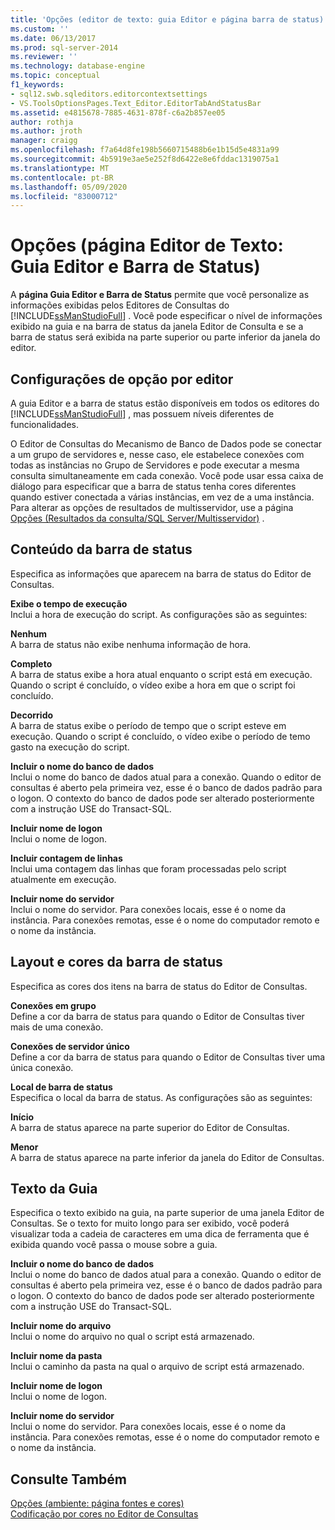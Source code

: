 ```yaml
---
title: 'Opções (editor de texto: guia Editor e página barra de status) | Microsoft Docs'
ms.custom: ''
ms.date: 06/13/2017
ms.prod: sql-server-2014
ms.reviewer: ''
ms.technology: database-engine
ms.topic: conceptual
f1_keywords:
- sql12.swb.sqleditors.editorcontextsettings
- VS.ToolsOptionsPages.Text_Editor.EditorTabAndStatusBar
ms.assetid: e4815678-7885-4631-878f-c6a2b857ee05
author: rothja
ms.author: jroth
manager: craigg
ms.openlocfilehash: f7a64d8fe198b5660715488b6e1b15d5e4831a99
ms.sourcegitcommit: 4b5919e3ae5e252f8d6422e8e6fddac1319075a1
ms.translationtype: MT
ms.contentlocale: pt-BR
ms.lasthandoff: 05/09/2020
ms.locfileid: "83000712"
---
```

# <a name="options-text-editor-editor-tab-and-status-bar-page"></a>Opções (página Editor de Texto: Guia Editor e Barra de Status)
  A **página Guia Editor e Barra de Status** permite que você personalize as informações exibidas pelos Editores de Consultas do [!INCLUDE[ssManStudioFull](../includes/ssmanstudiofull-md.md)] . Você pode especificar o nível de informações exibido na guia e na barra de status da janela Editor de Consulta e se a barra de status será exibida na parte superior ou parte inferior da janela do editor.  
  
## <a name="option-settings-by-editor"></a>Configurações de opção por editor  
 A guia Editor e a barra de status estão disponíveis em todos os editores do [!INCLUDE[ssManStudioFull](../includes/ssmanstudiofull-md.md)] , mas possuem níveis diferentes de funcionalidades.  
  
 O Editor de Consultas do Mecanismo de Banco de Dados pode se conectar a um grupo de servidores e, nesse caso, ele estabelece conexões com todas as instâncias no Grupo de Servidores e pode executar a mesma consulta simultaneamente em cada conexão. Você pode usar essa caixa de diálogo para especificar que a barra de status tenha cores diferentes quando estiver conectada a várias instâncias, em vez de a uma instância. Para alterar as opções de resultados de multisservidor, use a página [Opções (Resultados da consulta/SQL Server/Multisservidor)](../../2014/database-engine/options-query-results-sql-server-multi-server.md) .  
  
## <a name="status-bar-content"></a>Conteúdo da barra de status  
 Especifica as informações que aparecem na barra de status do Editor de Consultas.  
  
 **Exibe o tempo de execução**  
 Inclui a hora de execução do script. As configurações são as seguintes:  
  
 **Nenhum**  
 A barra de status não exibe nenhuma informação de hora.  
  
 **Completo**  
 A barra de status exibe a hora atual enquanto o script está em execução. Quando o script é concluído, o vídeo exibe a hora em que o script foi concluído.  
  
 **Decorrido**  
 A barra de status exibe o período de tempo que o script esteve em execução. Quando o script é concluído, o vídeo exibe o período de temo gasto na execução do script.  
  
 **Incluir o nome do banco de dados**  
 Inclui o nome do banco de dados atual para a conexão. Quando o editor de consultas é aberto pela primeira vez, esse é o banco de dados padrão para o logon. O contexto do banco de dados pode ser alterado posteriormente com a instrução USE do Transact-SQL.  
  
 **Incluir nome de logon**  
 Inclui o nome de logon.  
  
 **Incluir contagem de linhas**  
 Inclui uma contagem das linhas que foram processadas pelo script atualmente em execução.  
  
 **Incluir nome do servidor**  
 Inclui o nome do servidor. Para conexões locais, esse é o nome da instância. Para conexões remotas, esse é o nome do computador remoto e o nome da instância.  
  
## <a name="status-bar-layout-and-colors"></a>Layout e cores da barra de status  
 Especifica as cores dos itens na barra de status do Editor de Consultas.  
  
 **Conexões em grupo**  
 Define a cor da barra de status para quando o Editor de Consultas tiver mais de uma conexão.  
  
 **Conexões de servidor único**  
 Define a cor da barra de status para quando o Editor de Consultas tiver uma única conexão.  
  
 **Local de barra de status**  
 Especifica o local da barra de status. As configurações são as seguintes:  
  
 **Início**  
 A barra de status aparece na parte superior do Editor de Consultas.  
  
 **Menor**  
 A barra de status aparece na parte inferior da janela do Editor de Consultas.  
  
## <a name="tab-text"></a>Texto da Guia  
 Especifica o texto exibido na guia, na parte superior de uma janela Editor de Consultas. Se o texto for muito longo para ser exibido, você poderá visualizar toda a cadeia de caracteres em uma dica de ferramenta que é exibida quando você passa o mouse sobre a guia.  
  
 **Incluir o nome do banco de dados**  
 Inclui o nome do banco de dados atual para a conexão. Quando o editor de consultas é aberto pela primeira vez, esse é o banco de dados padrão para o logon. O contexto do banco de dados pode ser alterado posteriormente com a instrução USE do Transact-SQL.  
  
 **Incluir nome do arquivo**  
 Inclui o nome do arquivo no qual o script está armazenado.  
  
 **Incluir nome da pasta**  
 Inclui o caminho da pasta na qual o arquivo de script está armazenado.  
  
 **Incluir nome de logon**  
 Inclui o nome de logon.  
  
 **Incluir nome do servidor**  
 Inclui o nome do servidor. Para conexões locais, esse é o nome da instância. Para conexões remotas, esse é o nome do computador remoto e o nome da instância.  
  
## <a name="see-also"></a>Consulte Também  
 [Opções &#40;ambiente: página fontes e cores&#41;](../ssms/menu-help/options-environment-fonts-and-colors-page.md)   
 [Codificação por cores no Editor de Consultas](../relational-databases/scripting/color-coding-in-query-editors.md)  
  
  
